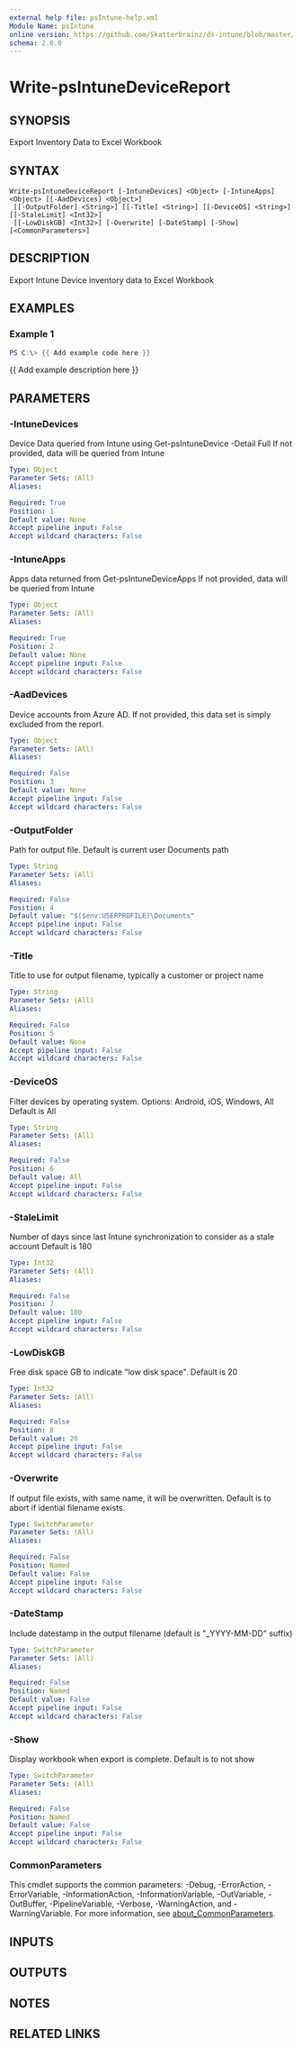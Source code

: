```yaml
---
external help file: psIntune-help.xml
Module Name: psIntune
online version: https://github.com/Skatterbrainz/ds-intune/blob/master/docs/Invoke-psIntuneAppQuery.md
schema: 2.0.0
---
```


# Write-psIntuneDeviceReport

## SYNOPSIS
Export Inventory Data to Excel Workbook

## SYNTAX

```
Write-psIntuneDeviceReport [-IntuneDevices] <Object> [-IntuneApps] <Object> [[-AadDevices] <Object>]
 [[-OutputFolder] <String>] [[-Title] <String>] [[-DeviceOS] <String>] [[-StaleLimit] <Int32>]
 [[-LowDiskGB] <Int32>] [-Overwrite] [-DateStamp] [-Show] [<CommonParameters>]
```

## DESCRIPTION
Export Intune Device inventory data to Excel Workbook

## EXAMPLES

### Example 1
```powershell
PS C:\> {{ Add example code here }}
```

{{ Add example description here }}

## PARAMETERS

### -IntuneDevices
Device Data queried from Intune using Get-psIntuneDevice -Detail Full
If not provided, data will be queried from Intune

```yaml
Type: Object
Parameter Sets: (All)
Aliases:

Required: True
Position: 1
Default value: None
Accept pipeline input: False
Accept wildcard characters: False
```

### -IntuneApps
Apps data returned from Get-psIntuneDeviceApps
If not provided, data will be queried from Intune

```yaml
Type: Object
Parameter Sets: (All)
Aliases:

Required: True
Position: 2
Default value: None
Accept pipeline input: False
Accept wildcard characters: False
```

### -AadDevices
Device accounts from Azure AD. 
If not provided, this data set is 
simply excluded from the report.

```yaml
Type: Object
Parameter Sets: (All)
Aliases:

Required: False
Position: 3
Default value: None
Accept pipeline input: False
Accept wildcard characters: False
```

### -OutputFolder
Path for output file.
Default is current user Documents path

```yaml
Type: String
Parameter Sets: (All)
Aliases:

Required: False
Position: 4
Default value: "$($env:USERPROFILE)\Documents"
Accept pipeline input: False
Accept wildcard characters: False
```

### -Title
Title to use for output filename, typically a customer or project name

```yaml
Type: String
Parameter Sets: (All)
Aliases:

Required: False
Position: 5
Default value: None
Accept pipeline input: False
Accept wildcard characters: False
```

### -DeviceOS
Filter devices by operating system.
Options: Android, iOS, Windows, All
Default is All

```yaml
Type: String
Parameter Sets: (All)
Aliases:

Required: False
Position: 6
Default value: All
Accept pipeline input: False
Accept wildcard characters: False
```

### -StaleLimit
Number of days since last Intune synchronization to consider as a stale account
Default is 180

```yaml
Type: Int32
Parameter Sets: (All)
Aliases:

Required: False
Position: 7
Default value: 180
Accept pipeline input: False
Accept wildcard characters: False
```

### -LowDiskGB
Free disk space GB to indicate "low disk space".
Default is 20

```yaml
Type: Int32
Parameter Sets: (All)
Aliases:

Required: False
Position: 8
Default value: 20
Accept pipeline input: False
Accept wildcard characters: False
```

### -Overwrite
If output file exists, with same name, it will be overwritten.
Default is to abort if idential filename exists.

```yaml
Type: SwitchParameter
Parameter Sets: (All)
Aliases:

Required: False
Position: Named
Default value: False
Accept pipeline input: False
Accept wildcard characters: False
```

### -DateStamp
Include datestamp in the output filename (default is "_YYYY-MM-DD" suffix)

```yaml
Type: SwitchParameter
Parameter Sets: (All)
Aliases:

Required: False
Position: Named
Default value: False
Accept pipeline input: False
Accept wildcard characters: False
```

### -Show
Display workbook when export is complete.
Default is to not show

```yaml
Type: SwitchParameter
Parameter Sets: (All)
Aliases:

Required: False
Position: Named
Default value: False
Accept pipeline input: False
Accept wildcard characters: False
```

### CommonParameters
This cmdlet supports the common parameters: -Debug, -ErrorAction, -ErrorVariable, -InformationAction, -InformationVariable, -OutVariable, -OutBuffer, -PipelineVariable, -Verbose, -WarningAction, and -WarningVariable. For more information, see [about_CommonParameters](http://go.microsoft.com/fwlink/?LinkID=113216).

## INPUTS

## OUTPUTS

## NOTES

## RELATED LINKS
